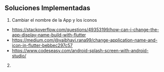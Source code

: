 ## Soluciones Implementadas

1. Cambiar el nombre de la App y los iconos
- https://stackoverflow.com/questions/49353199/how-can-i-change-the-app-display-name-build-with-flutter
- https://medium.com/@vaibhavi.rana99/change-application-name-and-icon-in-flutter-bebbec297c57
- https://www.codeseasy.com/android-splash-screen-with-android-studio/

2. 